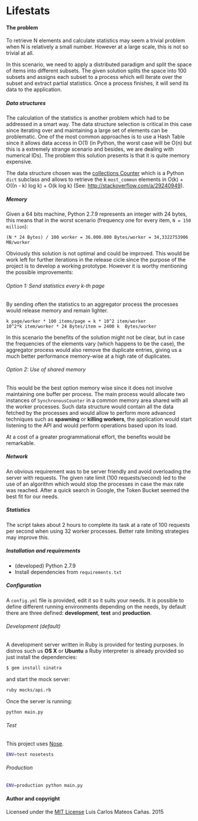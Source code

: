 # Lifestats

#### The problem
To retrieve N elements and calculate statistics may seem a trivial problem when N is relatively a small number. However at a large scale, this is not so trivial at all. 

In this scenario, we need to apply a distributed paradigm and split the space of items into different subsets. The given solution splits the space into 100 subsets and assigns each subset to a process which will iterate over the subset and extract partial statistics. Once a process finishes, it will send its data to the application.

##### Data structures
The calculation of the statistics is another problem which had to be addressed in a smart way. The data structure selection is critical in this case since iterating over and maintaining a large set of elements can be problematic. One of the most common approaches is to use a Hash Table since it allows data access in O(1) (in Python, the worst case will be O(n) but this is a extremely strange scenario and besides, we are dealing with numerical IDs). The problem this solution presents is that it is quite memory expensive. 

The data structure chosen was the [collections Counter](https://docs.python.org/2/library/collections.html#collections.Counter) which is a Python `dict` subclass and allows to retrieve the k ``most_common`` elements in O(k) + O((n - k) log k) + O(k log k) (See: http://stackoverflow.com/a/29240949).

##### Memory 
Given a 64 bits machine, Python 2.7.9 represents an integer with 24 bytes, this means that in the worst scenario (frequency one for every item, ``N = 150 million``):
```
(N * 24 Bytes) / 100 worker = 36.000.000 Bytes/worker = 34,3322753906 MB/worker
```

Obviously this solution is not optimal and could be improved. This would be work left for further iterations in the release cicle since the purpose of the project is to develop a working prototype. However it is worthy mentioning the possible improvements: 

###### Option 1: Send statistics every k-th page
By sending often the statistics to an aggregator process the processes would release memory and remain lighter.

```
k page/worker * 100 items/page = k * 10^2 item/worker
10^2*k item/worker * 24 Bytes/item = 2400 k  Bytes/worker
```

In this scenario the benefits of the solution might not be clear, but in case the frequencies of the elements vary (which happens to be the case), the aggregator process would also remove the duplicate entries, giving us a much better performance memory-wise at a high rate of duplicates. 

###### Option 2: Use of shared memory

This would be the best option memory wise since it does not involve maintaining one buffer per process. The main process would allocate two instances of ``SynchronousCounter`` in a common memory area shared with all the worker processes. Such data structure would contain all the data fetched by the processes and would allow to perform more advanced techniques such as **spawning** or **killing workers**, the application would start listening to the API and would perform operations based upon its load. 

At a cost of a greater programmational effort, the benefits would be remarkable.

##### Network 
An obvious requirement was to be server friendly and avoid overloading the server with requests.  The given rate limit (100 requests/second) led to the use of an algorithm which would stop the processes in case the max rate was reached. After a quick search in Google, the Token Bucket seemed the best fit for our needs.

##### Statistics
The script takes about 2 hours to complete its task at a rate of 100 requests per second when using 32 worker processes. Better rate limiting strategies may improve this.

##### Installation and requirements
* (developed) Python 2.7.9
* Install dependencies from ``requirements.txt``

##### Configuration
A ``config.yml`` file is provided, edit it so it suits your needs. 
It is possible to define different running environments depending on the needs, by default there are three defined: **development**, **test** and **production**.

###### Development (default)
A development server written in Ruby is provided for testing purposes. In distros such us **OS X** or **Ubuntu** a Ruby interpreter is already provided so just install the dependencies:
```sh 
$ gem install sinatra
```
and start the mock server:
```sh
ruby mocks/api.rb
```
Once the server is running: 
```sh
python main.py
```

###### Test
This project uses [Nose](https://nose.readthedocs.org/en/latest/).
```sh 
ENV=test nosetests
```

###### Production 
```sh
ENV=production python main.py
```


#### Author and copyright

Licensed under the [MIT License](http://en.wikipedia.org/wiki/MIT_License)
Luis Carlos Mateos Cañas. 2015
